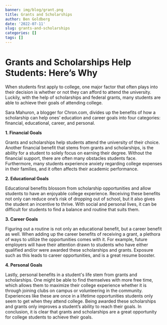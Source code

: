 ```yaml
---
banner: img/blog/grant.png
title: Grants and Scholarships
author: Ben Goldberg
date: '2022-07-11'
slug: grants-and-scholarships
categories: []
tags: []
---
```


# Grants and Scholarships Help Students: Here’s Why


  When students first apply to college, one major factor that often plays into their decision is whether or not they can afford to attend the university. Luckily, with the help of scholarships and federal grants, many students are able to achieve their goals of attending college. 


Sara Mahuron, a blogger for Chron.com, divides up the benefits of how a scholarship can help ones’ education and career goals into four categories: financial, educational, career, and personal. 

**1. Financial Goals**

  Grants and scholarships help students attend the university of their choice. Another financial benefit that stems from grants and scholarships, is the ability for a student to solely focus on earning their degree. Without the financial support, there are often many obstacles students face. Furthermore, many students experience anxiety regarding college expenses in their families, and it often affects their academic performance.

**2. Educational Goals**

  Educational benefits blossom from scholarship opportunities and allow students to have an enjoyable college experience. Receiving these benefits not only can reduce one’s risk of dropping out of school, but it also gives the student an incentive to thrive. With social and personal lives, it can be difficult for students to find a balance and routine that suits them.

**3. Career Goals**

  Figuring out a routine is not only an educational benefit, but a career benefit as well. When adding up the career benefits of receiving a grant, a plethora of ways to utilize the opportunities comes with it. For example, future employers will have their attention drawn to students who have either qualified and/or were awarded these scholarships and grants. Exposure such as this leads to career opportunities, and is a great resume booster.

**4. Personal Goals**

  Lastly, personal benefits in a student's life stem from grants and scholarships. One might be able to find themselves with more free time, which allows them to maximize their college experience whether it is through joining clubs on campus or volunteering in the community. Experiences like these are once in a lifetime opportunities students only seem to get when they attend college. Being awarded these scholarships and grants only improves a student’s ability to reach their goals. In conclusion, it is clear that grants and scholarships are a great opportunity for college students to achieve their goals.